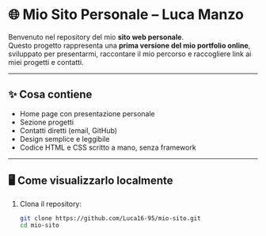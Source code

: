 # 🌐 Mio Sito Personale – Luca Manzo

Benvenuto nel repository del mio **sito web personale**.  
Questo progetto rappresenta una **prima versione del mio portfolio online**, sviluppato per presentarmi, raccontare il mio percorso e raccogliere link ai miei progetti e contatti.

---

## ✨ Cosa contiene

- Home page con presentazione personale
- Sezione progetti
- Contatti diretti (email, GitHub)
- Design semplice e leggibile
- Codice HTML e CSS scritto a mano, senza framework

---

## 🖥️ Come visualizzarlo localmente

1. Clona il repository:
   ```bash
   git clone https://github.com/Luca16-95/mio-sito.git
   cd mio-sito
   ```
